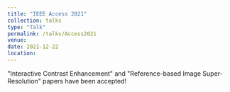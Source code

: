 ```yaml
---
title: "IEEE Access 2021"
collection: talks
type: "Talk"
permalink: /talks/Access2021
venue: 
date: 2021-12-22
location: 
---
```


"Interactive Contrast Enhancement" and "Reference-based Image Super-Resolution" papers have been accepted!
